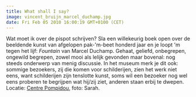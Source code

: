 ```yaml
---
title: What shall I say?
image: vincent_bruijn_marcel_duchamp.jpg
date: Fri Feb 05 2010 16:00:19 GMT+0100 (CET)
---
```


Wat moet ik over de pispot schrijven? Sla een willekeurig boek open over de beeldende kunst van afgelopen pak-'m-beet honderd jaar en je loopt 'm tegen het lijf: <span style="font-style: italic">Fountain</span> van Marcel Duchamp. Gehaat, geliefd, onbegrepen, ongewild begrepen, zowel mooi als lelijk gevonden maar bovenal: nog steeds onderwerp van menig discussie. In het museum merk je dit ook: sommige bezoekers, zij die komen voor schilderijen, zien het werk niet eens, want schilderijen zijn tenslotte kunst, soms wil een bezoeker nog wel eens proberen te begrijpen wat hij/zij ziet, anderen staan erbij te dwepen. Locatie: <a href="http://www.centrepompidou.fr/">Centre Pompidou</a>, foto: Sarah.
